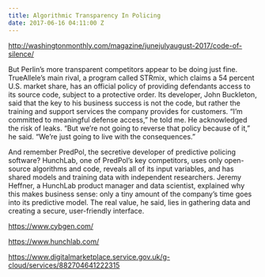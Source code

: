 ```yaml
---
title: Algorithmic Transparency In Policing
date: 2017-06-16 04:11:00 Z
---
```


http://washingtonmonthly.com/magazine/junejulyaugust-2017/code-of-silence/

But Perlin’s more transparent competitors appear to be doing just fine. TrueAllele’s main rival, a program called STRmix, which claims a 54 percent U.S. market share, has an official policy of providing defendants access to its source code, subject to a protective order. Its developer, John Buckleton, said that the key to his business success is not the code, but rather the training and support services the company provides for customers. “I’m committed to meaningful defense access,” he told me. He acknowledged the risk of leaks. “But we’re not going to reverse that policy because of it,” he said. “We’re just going to live with the consequences.”

And remember PredPol, the secretive developer of predictive policing software? HunchLab, one of PredPol’s key competitors, uses only open-source algorithms and code, reveals all of its input variables, and has shared models and training data with independent researchers. Jeremy Heffner, a HunchLab product manager and data scientist, explained why this makes business sense: only a tiny amount of the company’s time goes into its predictive model. The real value, he said, lies in gathering data and creating a secure, user-friendly interface.

https://www.cybgen.com/

https://www.hunchlab.com/

https://www.digitalmarketplace.service.gov.uk/g-cloud/services/882704641222315